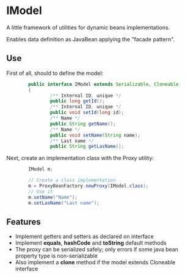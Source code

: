 IModel
======

A little framework of utilities for dynamic beans implementations.

Enables data definition as JavaBean applying the "facade pattern".

Use
---

First of all, should to define the model:

```java
        public interface IModel extends Serializable, Cloneable
        {
                /** Internal ID, unique */
                public long getId();
                /** Internal ID, unique */
                public void setId(long id);
                /** Name */
                public String getName();
                /** Name */
                public void setName(String name);
                /** Last name */
                public String getLasName();
```

Next, create an implementation class with the Proxy utility:

```java
        IModel m;

        // Create a class implementation        
        m = ProxyBeanFactory.newProxy(IModel.class);
        // Use it
        m.setName("Name");
        m.setLasName("Last name");
```

Features
--------

* Implement getters and setters as declared on interface
* Implement **equals**, **hashCode** and **toString** default methods
* The proxy can be serialized safely; only errors if some java bean property type is non-serializable
* Also implement a **clone** method if the model extends Cloneable interface


